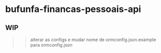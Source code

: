 # bufunfa-financas-pessoais-api

## WIP

>> alterar as configs e mudar nome de ormconfig.json.example para ormconfig.json
